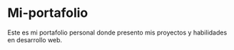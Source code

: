 
# Mi-portafolio
Este es mi portafolio personal donde presento mis proyectos y habilidades en desarrollo web.
